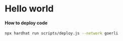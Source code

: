 # Hello world


#### How to deploy code


```zsh
npx hardhat run scripts/deploy.js --network goerli
```